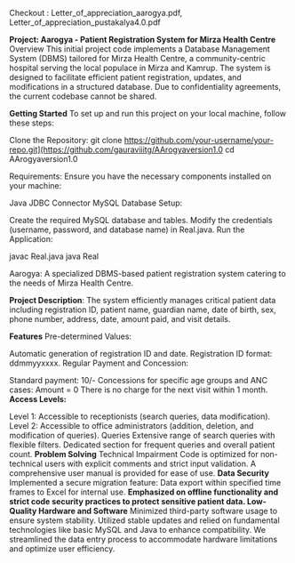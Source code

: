 Checkout : Letter_of_appreciation_aarogya.pdf, Letter_of_appreciation_pustakalya4.0.pdf

**Project: Aarogya - Patient Registration System for Mirza Health Centre**
Overview
This initial project code implements a Database Management System (DBMS) tailored for Mirza Health Centre, a community-centric hospital serving the local populace in Mirza and Kamrup. The system is designed to facilitate efficient patient registration, updates, and modifications in a structured database. Due to confidentiality agreements, the current codebase cannot be shared.

**Getting Started**
To set up and run this project on your local machine, follow these steps:

Clone the Repository:
git clone https://github.com/your-username/your-repo.git](https://github.com/gauraviiitg/AArogyaversion1.0
cd AArogyaversion1.0

Requirements:
Ensure you have the necessary components installed on your machine:

Java
JDBC Connector
MySQL
Database Setup:

Create the required MySQL database and tables.
Modify the credentials (username, password, and database name) in Real.java.
Run the Application:

javac Real.java
java Real

Aarogya:
A specialized DBMS-based patient registration system catering to the needs of Mirza Health Centre.

**Project Description**:
The system efficiently manages critical patient data including registration ID, patient name, guardian name, date of birth, sex, phone number, address, date, amount paid, and visit details.

**Features**
Pre-determined Values:

Automatic generation of registration ID and date.
Registration ID format: ddmmyyxxxx.
Regular Payment and Concession:

Standard payment: 10/-
Concessions for specific age groups and ANC cases: Amount = 0
There is no charge for the next visit within 1 month.
**Access Levels:**

Level 1: Accessible to receptionists (search queries, data modification).
Level 2: Accessible to office administrators (addition, deletion, and modification of queries).
Queries
Extensive range of search queries with flexible filters.
Dedicated section for frequent queries and overall patient count.
**Problem Solving**
Technical Impairment
Code is optimized for non-technical users with explicit comments and strict input validation.
A comprehensive user manual is provided for ease of use.
**Data Security**
Implemented a secure migration feature: Data export within specified time frames to Excel for internal use.
**Emphasized on offline functionality and strict code security practices to protect sensitive patient data.
Low-Quality Hardware and Software**
Minimized third-party software usage to ensure system stability.
Utilized stable updates and relied on fundamental technologies like basic MySQL and Java to enhance compatibility.
We streamlined the data entry process to accommodate hardware limitations and optimize user efficiency.



